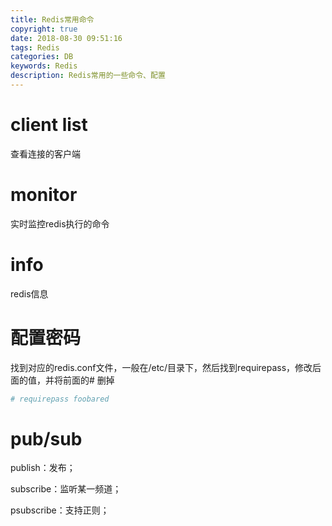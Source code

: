 ```yaml
---
title: Redis常用命令
copyright: true
date: 2018-08-30 09:51:16
tags: Redis
categories: DB
keywords: Redis
description: Redis常用的一些命令、配置
---
```


# client list

查看连接的客户端

# monitor

实时监控redis执行的命令

# info

redis信息

# 配置密码

找到对应的redis.conf文件，一般在/etc/目录下，然后找到requirepass，修改后面的值，并将前面的# 删掉

```bash
# requirepass foobared
```

# pub/sub

publish：发布；

subscribe：监听某一频道；

psubscribe：支持正则；